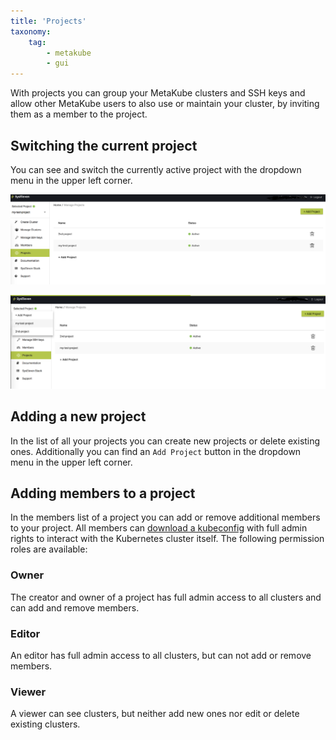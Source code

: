 ```yaml
---
title: 'Projects'
taxonomy:
    tag:
        - metakube
        - gui
---
```


With projects you can group your MetaKube clusters and SSH keys and allow other
MetaKube users to also use or maintain your cluster, by inviting them as a
member to the project.

## Switching the current project

You can see and switch the currently active project with the dropdown menu in
the upper left corner.

![Show current project](show-project.png)

![Switch project](switch-project.png)

## Adding a new project

In the list of all your projects you can create new projects or delete existing
ones. Additionally you can find an `Add Project` button in the dropdown menu in
the upper left corner.

## Adding members to a project

In the members list of a project you can add or remove additional members to
your project.  All members can [download a kubeconfig](../../03.Tutorials/06.download-the-kubeconfig/default.en.md)
with full admin rights to interact with the Kubernetes cluster itself.  The
following permission roles are available:

### Owner

The creator and owner of a project has full admin access to all clusters and can
add and remove members.

### Editor

An editor has full admin access to all clusters, but can not add or remove
members.

### Viewer

A viewer can see clusters, but neither add new ones nor edit or delete existing
clusters.
